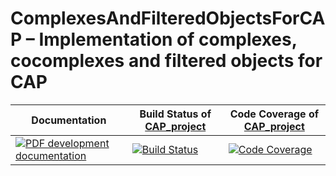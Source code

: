 <!-- BEGIN HEADER -->
# ComplexesAndFilteredObjectsForCAP – Implementation of complexes, cocomplexes and filtered objects for CAP

| Documentation | Build Status of [CAP_project](/../../) | Code Coverage of [CAP_project](/../../) |
| ------------- | ------------ | ------------- |
| [![PDF development documentation][docs-img]][docs-url] | [![Build Status][tests-img]][tests-url] | [![Code Coverage][codecov-img]][codecov-url] |

<!-- END HEADER -->
<!-- BEGIN FOOTER -->
[docs-img]: https://img.shields.io/badge/PDF-dev-blue.svg
[docs-url]: /../../raw/doc/ComplexesAndFilteredObjectsForCAP.pdf

[tests-img]: https://github.com/homalg-project/CAP_project/workflows/Tests/badge.svg?branch=master
[tests-url]: https://github.com/homalg-project/CAP_project/actions?query=workflow%3ATests+branch%3Amaster

[codecov-img]: https://codecov.io/gh/homalg-project/CAP_project/branch/master/graph/badge.svg
[codecov-url]: https://codecov.io/gh/homalg-project/CAP_project
<!-- END FOOTER -->
